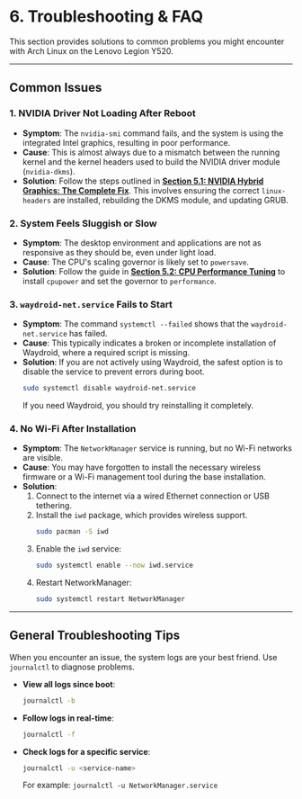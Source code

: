 # 6. Troubleshooting & FAQ

This section provides solutions to common problems you might encounter with Arch Linux on the Lenovo Legion Y520.

---

## Common Issues

### 1. NVIDIA Driver Not Loading After Reboot

*   **Symptom**: The `nvidia-smi` command fails, and the system is using the integrated Intel graphics, resulting in poor performance.
*   **Cause**: This is almost always due to a mismatch between the running kernel and the kernel headers used to build the NVIDIA driver module (`nvidia-dkms`).
*   **Solution**: Follow the steps outlined in **[Section 5.1: NVIDIA Hybrid Graphics: The Complete Fix](./05-Post-Installation.md#51-nvidia-hybrid-graphics-the-complete-fix)**. This involves ensuring the correct `linux-headers` are installed, rebuilding the DKMS module, and updating GRUB.

### 2. System Feels Sluggish or Slow

*   **Symptom**: The desktop environment and applications are not as responsive as they should be, even under light load.
*   **Cause**: The CPU's scaling governor is likely set to `powersave`.
*   **Solution**: Follow the guide in **[Section 5.2: CPU Performance Tuning](./05-Post-Installation.md#52-cpu-performance-tuning)** to install `cpupower` and set the governor to `performance`.

### 3. `waydroid-net.service` Fails to Start

*   **Symptom**: The command `systemctl --failed` shows that the `waydroid-net.service` has failed.
*   **Cause**: This typically indicates a broken or incomplete installation of Waydroid, where a required script is missing.
*   **Solution**: If you are not actively using Waydroid, the safest option is to disable the service to prevent errors during boot.
    ```bash
    sudo systemctl disable waydroid-net.service
    ```
    If you need Waydroid, you should try reinstalling it completely.

### 4. No Wi-Fi After Installation

*   **Symptom**: The `NetworkManager` service is running, but no Wi-Fi networks are visible.
*   **Cause**: You may have forgotten to install the necessary wireless firmware or a Wi-Fi management tool during the base installation.
*   **Solution**: 
    1.  Connect to the internet via a wired Ethernet connection or USB tethering.
    2.  Install the `iwd` package, which provides wireless support.
        ```bash
        sudo pacman -S iwd
        ```
    3.  Enable the `iwd` service:
        ```bash
        sudo systemctl enable --now iwd.service
        ```
    4.  Restart NetworkManager:
        ```bash
        sudo systemctl restart NetworkManager
        ```

---

## General Troubleshooting Tips

When you encounter an issue, the system logs are your best friend. Use `journalctl` to diagnose problems.

*   **View all logs since boot**:
    ```bash
    journalctl -b
    ```
*   **Follow logs in real-time**:
    ```bash
    journalctl -f
    ```
*   **Check logs for a specific service**:
    ```bash
    journalctl -u <service-name>
    ```
    For example: `journalctl -u NetworkManager.service`
